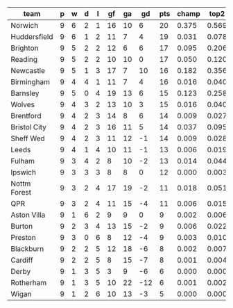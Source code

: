 |     team     | p | w | d | l | gf | ga | gd  | pts | champ | top2  | top3  | top4  |  5-7  | bot4  | bot3  | bot2  |
|--------------|---|---|---|---|----|----|-----|-----|-------|-------|-------|-------|-------|-------|-------|-------|
| Norwich      | 9 | 6 | 2 | 1 | 16 | 10 |   6 |  20 | 0.375 | 0.569 | 0.691 | 0.772 | 0.138 | 0.000 | 0.000 | 0.000|
| Huddersfield | 9 | 6 | 1 | 2 | 11 |  7 |   4 |  19 | 0.031 | 0.078 | 0.132 | 0.198 | 0.211 | 0.031 | 0.017 | 0.007|
| Brighton     | 9 | 5 | 2 | 2 | 12 |  6 |   6 |  17 | 0.095 | 0.206 | 0.320 | 0.416 | 0.232 | 0.007 | 0.004 | 0.002|
| Reading      | 9 | 5 | 2 | 2 | 10 | 10 |   0 |  17 | 0.050 | 0.120 | 0.198 | 0.274 | 0.226 | 0.023 | 0.013 | 0.006|
| Newcastle    | 9 | 5 | 1 | 3 | 17 |  7 |  10 |  16 | 0.182 | 0.356 | 0.491 | 0.596 | 0.197 | 0.002 | 0.002 | 0.001|
| Birmingham   | 9 | 4 | 4 | 1 | 11 |  7 |   4 |  16 | 0.016 | 0.040 | 0.080 | 0.132 | 0.165 | 0.061 | 0.037 | 0.019|
| Barnsley     | 9 | 5 | 0 | 4 | 19 | 13 |   6 |  15 | 0.123 | 0.258 | 0.378 | 0.482 | 0.225 | 0.007 | 0.003 | 0.002|
| Wolves       | 9 | 4 | 3 | 2 | 13 | 10 |   3 |  15 | 0.016 | 0.040 | 0.077 | 0.124 | 0.164 | 0.066 | 0.041 | 0.023|
| Brentford    | 9 | 4 | 2 | 3 | 14 |  8 |   6 |  14 | 0.009 | 0.027 | 0.054 | 0.089 | 0.133 | 0.089 | 0.057 | 0.031|
| Bristol City | 9 | 4 | 2 | 3 | 16 | 11 |   5 |  14 | 0.037 | 0.095 | 0.164 | 0.237 | 0.205 | 0.030 | 0.016 | 0.008|
| Sheff Wed    | 9 | 4 | 2 | 3 | 11 | 12 |  -1 |  14 | 0.009 | 0.028 | 0.056 | 0.094 | 0.140 | 0.094 | 0.058 | 0.031|
| Leeds        | 9 | 4 | 1 | 4 | 10 | 11 |  -1 |  13 | 0.006 | 0.019 | 0.034 | 0.058 | 0.102 | 0.132 | 0.089 | 0.050|
| Fulham       | 9 | 3 | 4 | 2 |  8 | 10 |  -2 |  13 | 0.014 | 0.044 | 0.083 | 0.131 | 0.159 | 0.063 | 0.037 | 0.019|
| Ipswich      | 9 | 3 | 3 | 3 |  8 |  8 |   0 |  12 | 0.000 | 0.003 | 0.008 | 0.016 | 0.044 | 0.308 | 0.226 | 0.139|
| Nottm Forest | 9 | 3 | 2 | 4 | 17 | 19 |  -2 |  11 | 0.018 | 0.051 | 0.097 | 0.151 | 0.180 | 0.057 | 0.034 | 0.019|
| QPR          | 9 | 3 | 2 | 4 | 11 | 15 |  -4 |  11 | 0.006 | 0.015 | 0.033 | 0.055 | 0.101 | 0.147 | 0.099 | 0.057|
| Aston Villa  | 9 | 1 | 6 | 2 |  9 |  9 |   0 |   9 | 0.002 | 0.006 | 0.013 | 0.023 | 0.053 | 0.264 | 0.191 | 0.118|
| Burton       | 9 | 2 | 3 | 4 | 13 | 15 |  -2 |   9 | 0.006 | 0.022 | 0.045 | 0.071 | 0.116 | 0.127 | 0.084 | 0.046|
| Preston      | 9 | 3 | 0 | 6 |  8 | 12 |  -4 |   9 | 0.003 | 0.010 | 0.019 | 0.033 | 0.075 | 0.209 | 0.145 | 0.087|
| Blackburn    | 9 | 2 | 2 | 5 | 12 | 18 |  -6 |   8 | 0.002 | 0.007 | 0.014 | 0.024 | 0.058 | 0.256 | 0.185 | 0.114|
| Cardiff      | 9 | 2 | 2 | 5 |  8 | 15 |  -7 |   8 | 0.001 | 0.004 | 0.008 | 0.015 | 0.033 | 0.347 | 0.262 | 0.170|
| Derby        | 9 | 1 | 3 | 5 |  3 |  9 |  -6 |   6 | 0.000 | 0.000 | 0.001 | 0.002 | 0.006 | 0.653 | 0.558 | 0.434|
| Rotherham    | 9 | 1 | 3 | 5 | 10 | 22 | -12 |   6 | 0.001 | 0.002 | 0.005 | 0.010 | 0.028 | 0.412 | 0.317 | 0.215|
| Wigan        | 9 | 1 | 2 | 6 | 10 | 13 |  -3 |   5 | 0.000 | 0.000 | 0.001 | 0.001 | 0.010 | 0.617 | 0.527 | 0.404|
